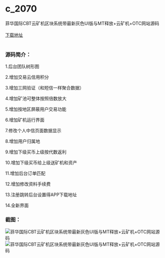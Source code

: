 # c_2070
菲华国际CBT云矿机区块系统带最新灰色UI版与MT释放+云矿机+OTC网站源码
<br/></br>
[下载地址](https://www.uuid2.com/2070.html "下载地址")
<br/></br>
<h3>源码简介：</h3>
<p>1.后台团队树形图<p>
<p>2.增加交易云信用积分<p>
<p>3.增加三网验证（和短信一样聚合数据）<p>
<p>4.增加矿池可整体按照倍数放大<p>
<p>5.增加按地区屏蔽用户交易功能<p>
<p>6.增加矿机运行界面<p>
<p>7.修改个人中信页面数据显示<p>
<p>8.增加用户归属地<p>
<p>9.增加下级买币上级按代数返利<p>
<p>10.增加下级买币给上级送矿机和资产<p>
<p>11.增加后台订单匹配<p>
<p>12.增加修改资料手续费<p>
<p>13.注册跳转后台设置得APP下载地址<p>
<p>14.全新界面<p>
<h3>截图：</h3>
<img src="https://www.uuid2.com/wp-content/uploads/img/uimage/37241651115284.jpg" alt="菲华国际CBT云矿机区块系统带最新灰色UI版与MT释放+云矿机+OTC网站源码"><img src="https://www.uuid2.com/wp-content/uploads/img/uimage/18971651115298.jpg" alt="菲华国际CBT云矿机区块系统带最新灰色UI版与MT释放+云矿机+OTC网站源码">
